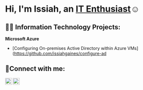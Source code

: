<h1>Hi, I'm Issiah, an <a href="https://www.linkedin.com/in/issiah-gaines-02330b232/">IT Enthusiast</a>☺</h1>

<h2>👨‍💻 Information Technology Projects:</h2>

<b>Microsoft Azure</b>
  - [Configuring On-premises Active Directory within Azure VMs](https://github.com/issiahgaines/configure-ad



<h2>🤳Connect with me:</h2>

[<img align="left" alt="Josh | LinkedIn" width="22px" src="https://cdn.jsdelivr.net/npm/simple-icons@v3/icons/linkedin.svg" />][linkedin]
[<img align="left" alt="Josh | Instagram" width="22px" src="https://cdn.jsdelivr.net/npm/simple-icons@v3/icons/instagram.svg" />][instagram]

[instagram]: https://www.instagram.com/issiahgaines
[linkedin]: (https://www.linkedin.com/in/issiah-gaines-02330b232/)
